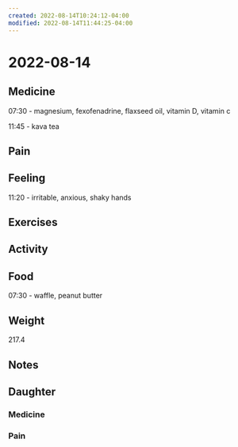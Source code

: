 ```yaml
---
created: 2022-08-14T10:24:12-04:00
modified: 2022-08-14T11:44:25-04:00
---
```


# 2022-08-14

## Medicine

07:30 - magnesium, fexofenadrine, flaxseed oil, vitamin D, vitamin c 

11:45 - kava tea

## Pain


## Feeling

11:20 - irritable, anxious, shaky hands


## Exercises


## Activity


## Food

07:30 - waffle, peanut butter 

## Weight

217.4

## Notes



## Daughter


### Medicine


### Pain
